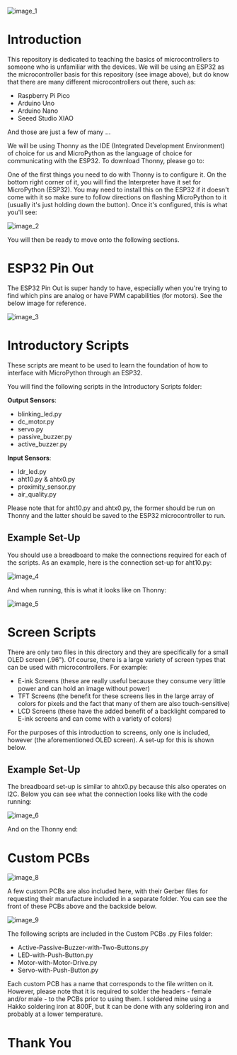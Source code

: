 ![image_1](https://github.com/user-attachments/assets/a343192a-9128-4dd3-b9a4-af106802b5b8)

# Introduction
This repository is dedicated to teaching the basics of microcontrollers to someone who is unfamiliar with the devices. We will be using an ESP32 as the microcontroller basis for this repository (see image above), but do know that there are many different microcontrollers out there, such as:

* Raspberry Pi Pico
* Arduino Uno
* Arduino Nano
* Seeed Studio XIAO


And those are just a few of many ...

We will be using Thonny as the IDE (Integrated Development Environment) of choice for us and MicroPython as the language of choice for communicating with the ESP32. To download Thonny, please go to: 

One of the first things you need to do with Thonny is to configure it. On the bottom right corner of it, you will find the Interpreter have it set for MicroPython (ESP32). You may need to install this on the ESP32 if it doesn't come with it so make sure to follow directions on flashing MicroPython to it (usually it's just holding down the button). Once it's configured, this is what you'll see:

![image_2](https://github.com/user-attachments/assets/cad9482e-0342-41a9-8ec0-64639c6cf4dd)

You will then be ready to move onto the following sections.

# ESP32 Pin Out
The ESP32 Pin Out is super handy to have, especially when you're trying to find which pins are analog or have PWM capabilities (for motors). See the below image for reference.

![image_3](https://github.com/user-attachments/assets/d906f121-c0f6-41e2-b117-8aa0d213a39f)

# Introductory Scripts
These scripts are meant to be used to learn the foundation of how to interface with MicroPython through an ESP32.

You will find the following scripts in the Introductory Scripts folder:

**Output Sensors**:
* blinking_led.py
* dc_motor.py
* servo.py
* passive_buzzer.py
* active_buzzer.py

**Input Sensors**:
* ldr_led.py
* aht10.py & ahtx0.py
* proximity_sensor.py
* air_quality.py

Please note that for aht10.py and ahtx0.py, the former should be run on Thonny and the latter should be saved to the ESP32 microcontroller to run.

## Example Set-Up
You should use a breadboard to make the connections required for each of the scripts. As an example, here is the connection set-up for aht10.py:

![image_4](https://github.com/user-attachments/assets/79725622-bfe4-48c0-8069-dc47bc20847a)

And when running, this is what it looks like on Thonny:

![image_5](https://github.com/user-attachments/assets/2652bddb-bbd4-4463-8f23-a8703b16fe4b)

# Screen Scripts
There are only two files in this directory and they are specifically for a small OLED screen (.96"). Of course, there is a large variety of screen types that can be used with microcontrollers. For example:

* E-ink Screens (these are really useful because they consume very little power and can hold an image without power)
* TFT Screens (the benefit for these screens lies in the large array of colors for pixels and the fact that many of them are also touch-sensitive)
* LCD Screens (these have the added benefit of a backlight compared to E-ink screens and can come with a variety of colors)

For the purposes of this introduction to screens, only one is included, however (the aforementioned OLED screen). A set-up for this is shown below.

## Example Set-Up
The breadboard set-up is similar to ahtx0.py because this also operates on I2C. Below you can see what the connection looks like with the code running:

![image_6](https://github.com/user-attachments/assets/c0ddd12b-a992-471d-a932-c7fb9450ff8f)

And on the Thonny end:


# Custom PCBs

![image_8](https://github.com/user-attachments/assets/e39cd048-fa17-4853-8db5-6af9e7af20ad)


A few custom PCBs are also included here, with their Gerber files for requesting their manufacture included in a separate folder. You can see the front of these PCBs above and the backside below.

![image_9](https://github.com/user-attachments/assets/9054134c-aa21-48a9-aed5-546b77fd59c8)

The following scripts are included in the Custom PCBs .py Files folder:

* Active-Passive-Buzzer-with-Two-Buttons.py
* LED-with-Push-Button.py
* Motor-with-Motor-Drive.py
* Servo-with-Push-Button.py

Each custom PCB has a name that corresponds to the file written on it. However, please note that it is required to solder the headers - female and/or male - to the PCBs prior to using them. I soldered mine using a Hakko soldering iron at 800F, but it can be done with any soldering iron and probably at a lower temperature.

# Thank You
